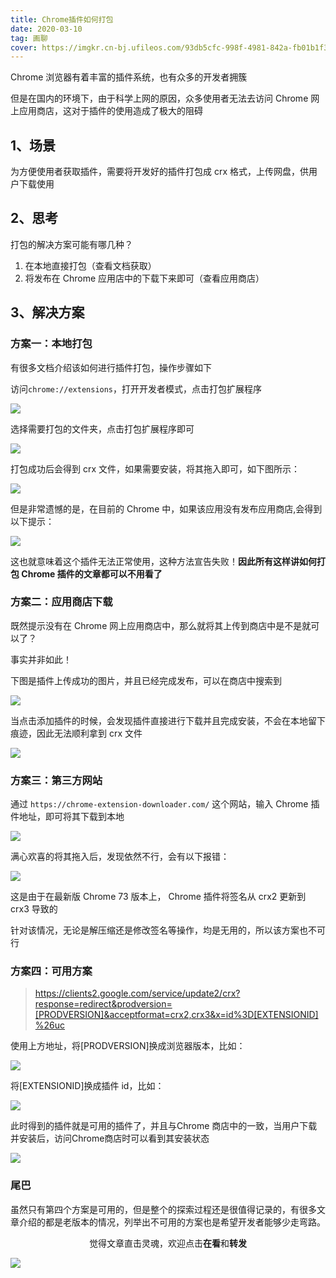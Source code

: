 ```yaml
---
title: Chrome插件如何打包
date: 2020-03-10
tag: 画聊
cover: https://imgkr.cn-bj.ufileos.com/93db5cfc-998f-4981-842a-fb01b1f3a946.png
---
```


Chrome 浏览器有着丰富的插件系统，也有众多的开发者拥簇

但是在国内的环境下，由于科学上网的原因，众多使用者无法去访问 Chrome 网上应用商店，这对于插件的使用造成了极大的阻碍

## 1、场景

为方便使用者获取插件，需要将开发好的插件打包成 crx 格式，上传网盘，供用户下载使用

## 2、思考

打包的解决方案可能有哪几种？

1. 在本地直接打包（查看文档获取）
2. 将发布在 Chrome 应用店中的下载下来即可（查看应用商店）

## 3、解决方案

### 方案一：本地打包

有很多文档介绍该如何进行插件打包，操作步骤如下

访问`chrome://extensions`，打开开发者模式，点击打包扩展程序

![](https://imgkr.cn-bj.ufileos.com/0f4e4992-c514-4188-b170-7ff4299b7e42.png)

选择需要打包的文件夹，点击打包扩展程序即可

![](https://imgkr.cn-bj.ufileos.com/5fe2f2eb-1cac-4997-867c-15c1f40c6e9b.png)

打包成功后会得到 crx 文件，如果需要安装，将其拖入即可，如下图所示：

![](https://imgkr.cn-bj.ufileos.com/5594c08a-e90c-49c2-81cc-ac53ec2a9f8b.png)

但是非常遗憾的是，在目前的 Chrome 中，如果该应用没有发布应用商店,会得到以下提示：

![](https://imgkr.cn-bj.ufileos.com/47f06e37-b9a9-4e85-8e5c-ade8c7947c1c.png)

这也就意味着这个插件无法正常使用，这种方法宣告失败！**因此所有这样讲如何打包 Chrome 插件的文章都可以不用看了**

### 方案二：应用商店下载

既然提示没有在 Chrome 网上应用商店中，那么就将其上传到商店中是不是就可以了？

事实并非如此！

下图是插件上传成功的图片，并且已经完成发布，可以在商店中搜索到

![](https://imgkr.cn-bj.ufileos.com/53040a15-baa5-4373-a25e-da078e1a55b9.png)

当点击添加插件的时候，会发现插件直接进行下载并且完成安装，不会在本地留下痕迹，因此无法顺利拿到 crx 文件

![](https://imgkr.cn-bj.ufileos.com/c0b402c0-7bc3-4691-851d-e6258cab70eb.png)

### 方案三：第三方网站

通过 `https://chrome-extension-downloader.com/` 这个网站，输入 Chrome 插件地址，即可将其下载到本地

![](https://imgkr.cn-bj.ufileos.com/f6fa2429-832a-4e11-8d23-0892d792151f.png)

满心欢喜的将其拖入后，发现依然不行，会有以下报错：

![](https://imgkr.cn-bj.ufileos.com/d9377f49-5a47-4a96-9616-1ed4f4f7b028.png)

这是由于在最新版 Chrome 73 版本上， Chrome 插件将签名从 crx2 更新到 crx3 导致的

针对该情况，无论是解压缩还是修改签名等操作，均是无用的，所以该方案也不可行

### 方案四：可用方案

> https://clients2.google.com/service/update2/crx?response=redirect&prodversion=[PRODVERSION]&acceptformat=crx2,crx3&x=id%3D[EXTENSIONID]%26uc

使用上方地址，将[PRODVERSION]换成浏览器版本，比如：

![](https://imgkr.cn-bj.ufileos.com/840f7ac8-2225-4fbd-b60a-20a990497d0a.png)

将[EXTENSIONID]换成插件 id，比如：

![](https://imgkr.cn-bj.ufileos.com/cf430dc1-1d0a-4d39-8640-86308e7355f6.png)

此时得到的插件就是可用的插件了，并且与Chrome 商店中的一致，当用户下载并安装后，访问Chrome商店时可以看到其安装状态

![](https://imgkr.cn-bj.ufileos.com/16ebd63c-dff9-4048-8882-ae71b749f1fc.png)

### 尾巴

虽然只有第四个方案是可用的，但是整个的探索过程还是很值得记录的，有很多文章介绍的都是老版本的情况，列举出不可用的方案也是希望开发者能够少走弯路。

<span style="display:block;text-align:center;">觉得文章直击灵魂，欢迎点击<strong>在看</strong>和<strong>转发</strong></span>

![](https://imgkr.cn-bj.ufileos.com/c3690018-4a92-4766-ac7e-ac54dd54c093.jpg)

